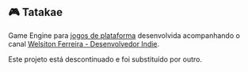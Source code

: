 ## :video_game: Tatakae

Game Engine para [jogos de plataforma](https://pt.wikipedia.org/wiki/Jogo_eletr%C3%B4nico_de_plataforma) desenvolvida acompanhando o canal [Welsiton Ferreira - Desenvolvedor Indie](https://www.youtube.com/user/wfcreations).

Este projeto está descontinuado e foi substituído por outro.
